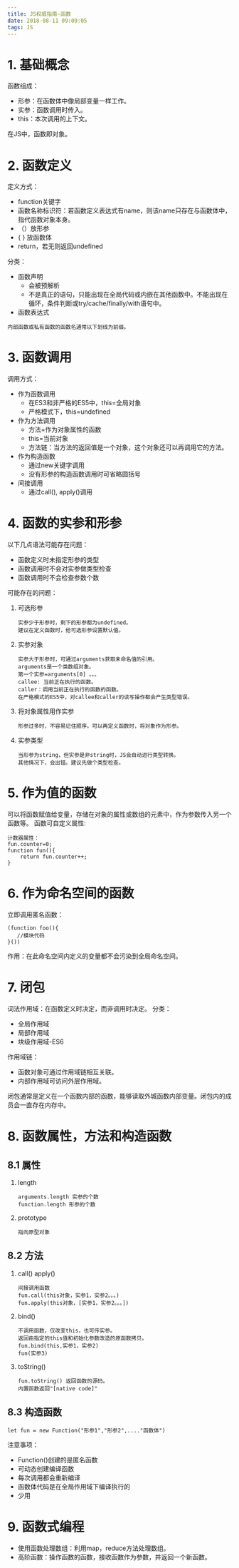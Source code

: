 ```yaml
---
title: JS权威指南-函数
date: 2018-08-11 09:09:05
tags: JS
---
```


# 1. 基础概念

函数组成：

- 形参：在函数体中像局部变量一样工作。
- 实参：函数调用时传入。
- this：本次调用的上下文。

在JS中，函数即对象。

# 2. 函数定义

定义方式：

- function关键字
- 函数名称标识符：若函数定义表达式有name，则该name只存在与函数体中，指代函数对象本身。
- （）放形参
- { } 放函数体
- return，若无则返回undefined

分类：

- 函数声明
  - 会被预解析
  - 不是真正的语句，只能出现在全局代码或内嵌在其他函数中。不能出现在循环，条件判断或try/cache/finally/with语句中。
- 函数表达式

```
内部函数或私有函数的函数名通常以下划线为前缀。
```

# 3. 函数调用

调用方式：

- 作为函数调用
  - 在ES3和非严格的ES5中，this=全局对象
  - 严格模式下，this=undefined
- 作为方法调用
  - 方法=作为对象属性的函数
  - this=当前对象
  - 方法链：当方法的返回值是一个对象，这个对象还可以再调用它的方法。
- 作为构造函数
  - 通过new关键字调用
  - 没有形参的构造函数调用时可省略圆括号
- 间接调用
  - 通过call(), apply()调用

# 4. 函数的实参和形参

以下几点语法可能存在问题：

- 函数定义时未指定形参的类型
- 函数调用时不会对实参做类型检查
- 函数调用时不会检查参数个数

可能存在的问题：

1. 可选形参

   ```
   实参少于形参时，剩下的形参都为undefined。
   建议在定义函数时，给可选形参设置默认值。
   ```

2. 实参对象

   ```
   实参大于形参时，可通过arguments获取未命名值的引用。
   arguments是一个类数组对象。
   第一个实参=arguments[0] 。。。
   callee: 当前正在执行的函数。
   caller：调用当前正在执行的函数的函数。
   在严格模式的ES5中，对callee和caller的读写操作都会产生类型错误。
   ```

3. 将对象属性用作实参

   ```
   形参过多时，不容易记住顺序。可以再定义函数时，将对象作为形参。
   ```

4. 实参类型

   ```
   当形参为string，但实参是非string时，JS会自动进行类型转换。
   其他情况下，会出错。建议先做个类型检查。
   ```

# 5. 作为值的函数

可以将函数赋值给变量，存储在对象的属性或数组的元素中，作为参数传入另一个函数等。
函数可自定义属性:

```
计数器属性：
fun.counter=0;
function fun(){
    return fun.counter++;
}
```

# 6. 作为命名空间的函数

立即调用匿名函数：

```
(function foo(){
   //模块代码 
}())
```

作用：在此命名空间内定义的变量都不会污染到全局命名空间。 

# 7. 闭包

词法作用域：在函数定义时决定，而非调用时决定。
分类：

- 全局作用域
- 局部作用域
- 块级作用域-ES6

作用域链：

- 函数对象可通过作用域链相互关联。
- 内部作用域可访问外层作用域。

闭包通常是定义在一个函数内部的函数，能够读取外城函数内部变量。闭包内的成员会一直存在内存中。

# 8. 函数属性，方法和构造函数

## 8.1 属性

1. length

   ```
   arguments.length 实参的个数
   function.length 形参的个数
   ```

2. prototype

   ```
   指向原型对象
   ```

## 8.2 方法

1. call() apply()

   ```
   间接调用函数
   fun.call(this对象，实参1，实参2。。。)
   fun.apply(this对象，[实参1，实参2。。。])
   ```

2. bind()

   ```
   不调用函数，仅改变this，也可传实参。
   返回由指定的this值和初始化参数改造的原函数拷贝。
   fun.bind(this,实参1，实参2)
   fun(实参3)
   ```

3. toString()

   ```
   fun.toString() 返回函数的源码。
   内置函数返回"[native code]"
   ```

## 8.3 构造函数

```
let fun = new Function("形参1","形参2",...."函数体")
```

注意事项：

- Function()创建的是匿名函数
- 可动态创建编译函数
- 每次调用都会重新编译
- 函数体代码是在全局作用域下编译执行的
- 少用

# 9. 函数式编程

- 使用函数处理数组：利用map，reduce方法处理数组。
- 高阶函数：操作函数的函数，接收函数作为参数，并返回一个新函数。